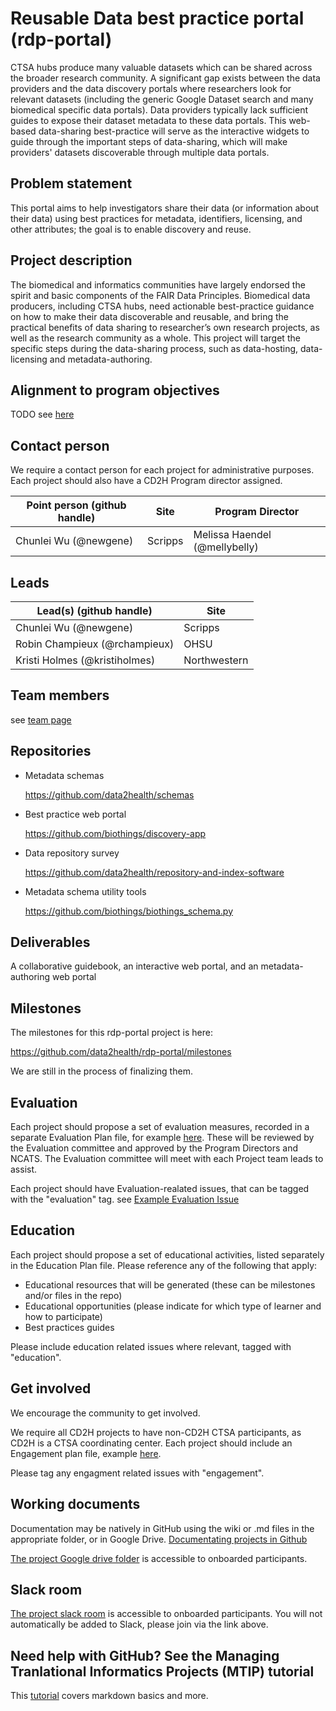 # Reusable Data best practice portal (rdp-portal)

CTSA hubs produce many valuable datasets which can be shared across the broader research community. A significant gap exists between the data providers and the data discovery portals where researchers look for relevant datasets (including the generic Google Dataset search and many biomedical specific data portals). Data providers typically lack sufficient guides to expose their dataset metadata to these data portals. This web-based data-sharing best-practice will serve as the interactive widgets to guide through the important steps of data-sharing, which will make providers' datasets discoverable through multiple data portals.

## Problem statement

This portal aims to help investigators share their data (or information about their data) using best practices for metadata, identifiers, licensing, and other attributes; the goal is to enable discovery and reuse.

## Project description

The biomedical and informatics communities have largely endorsed the spirit and basic components of the FAIR Data Principles. Biomedical data producers, including CTSA hubs, need actionable best-practice guidance on how to make their data discoverable and reusable, and bring the practical benefits of data sharing to researcher’s own research projects, as well as the research community as a whole. This project will target the specific steps during the data-sharing process, such as data-hosting, data-licensing and metadata-authoring.

## Alignment to program objectives
TODO see [here](https://github.com/data2health/roadmap/blob/master/cd2h-foa.md)

## Contact person

We require a contact person for each project for administrative purposes. Each project should also have a CD2H Program director assigned.

Point person (github handle) | Site | Program Director
----------|--------------|---------------
Chunlei Wu (@newgene) | Scripps | Melissa Haendel (@mellybelly)

## Leads 

Lead(s) (github handle) | Site
----------|--------------|
Chunlei Wu (@newgene) | Scripps
Robin Champieux (@rchampieux) | OHSU
Kristi Holmes (@kristiholmes)  | Northwestern


## Team members 

see [team page](https://github.com/data2health/rdp-portal/edit/master/team.md)

## Repositories

  * Metadata schemas
  
    https://github.com/data2health/schemas
    
  * Best practice web portal
  
    https://github.com/biothings/discovery-app
    
  * Data repository survey
  
    https://github.com/data2health/repository-and-index-software
    
  * Metadata schema utility tools
  
    https://github.com/biothings/biothings_schema.py

## Deliverables

A collaborative guidebook, an interactive web portal, and an metadata-authoring web portal

## Milestones

The milestones for this rdp-portal project is here:

https://github.com/data2health/rdp-portal/milestones

We are still in the process of finalizing them.

## Evaluation
Each project should propose a set of evaluation measures, recorded in a separate Evaluation Plan file, for example [here](https://github.com/data2health/project-repo-template/blob/master/evaluation.md). These will be reviewed by the Evaluation committee and approved by the Program Directors and NCATS. The Evaluation committee will meet with each Project team leads to assist. 

Each project should have Evaluation-realated issues, that can be tagged with the "evaluation" tag. see [Example Evaluation Issue](https://github.com/data2health/project-repo-template/issues/5)

## Education
Each project should propose a set of educational activities, listed separately in the Education Plan file. 
Please reference any of the following that apply: 
- Educational resources that will be generated (these can be milestones and/or files in the repo)
- Educational opportunities (please indicate for which type of learner and how to participate)
- Best practices guides

Please include education related issues where relevant, tagged with "education". 

## Get involved
We encourage the community to get involved. 

We require all CD2H projects to have non-CD2H CTSA participants, as CD2H is a CTSA coordinating center. Each project should include an Engagement plan file, example [here](https://github.com/data2health/project-repo-template/blob/master/engagement.md). 

Please tag any engagment related issues with "engagement".

## Working documents
Documentation may be natively in GitHub using the wiki or .md files in the appropriate folder, or in Google Drive.
[Documentating projects in Github](https://guides.github.com/features/wikis/)

[The project Google drive folder](https://drive.google.com/drive/u/0/folders/1vLp-H32KTNobiZF2cK82At90S6dVJNUf) is accessible to onboarded participants. 

## Slack room
[The project slack room](https://cd2h.slack.com/messages/CEY05KLPM/) is accessible to onboarded participants. You will not automatically be added to Slack, please join via the link above.

## Need help with GitHub? See the Managing Tranlational Informatics Projects (MTIP) tutorial

This [tutorial](https://data2health.github.io/mtip-tutorial/lessons/Lesson5.html) covers markdown basics and more.
